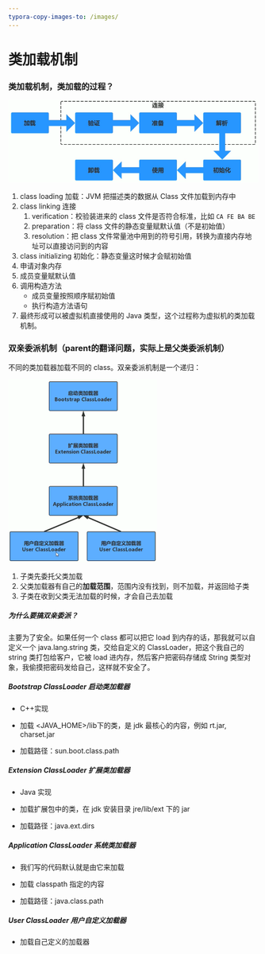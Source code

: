 ```yaml
---
typora-copy-images-to: /images/
---
```




# 类加载机制

### 类加载机制，类加载的过程？

<img src="images/image-20200727215050821.png" alt="image-20200727215050821" style="zoom:87%;" />

1. class loading 加载：JVM 把描述类的数据从 Class 文件加载到内存中
2. class linking 连接
   1. verification：校验装进来的 class 文件是否符合标准，比如 `CA FE BA BE`
   2. preparation：将 class 文件的静态变量赋默认值（不是初始值）
   3. resolution：把 class 文件常量池中用到的符号引用，转换为直接内存地址可以直接访问到的内容
3. class initializing 初始化：静态变量这时候才会赋初始值
4. 申请对象内存
5. 成员变量赋默认值
6. 调用构造方法
   - 成员变量按照顺序赋初始值
   - 执行构造方法语句
7. 最终形成可以被虚拟机直接使用的 Java 类型，这个过程称为虚拟机的类加载机制。



### 双亲委派机制（parent的翻译问题，实际上是父类委派机制）

不同的类加载器加载不同的 class。双亲委派机制是一个递归：

<img src="images/image-20200727215909999.png" alt="image-20200727215909999" style="zoom:50%;" />

1. 子类先委托父类加载
2. 父类加载器有自己的**加载范围**，范围内没有找到，则不加载，并返回给子类
3. 子类在收到父类无法加载的时候，才会自己去加载

##### 为什么要搞双亲委派？

主要为了安全。如果任何一个 class 都可以把它 load 到内存的话，那我就可以自定义一个 java.lang.string 类，交给自定义的 ClassLoader，把这个我自己的 string 类打包给客户，它被 load 进内存，然后客户把密码存储成 String 类型对象，我偷摸把密码发给自己，这样就不安全了。

##### Bootstrap ClassLoader 启动类加载器

- C++实现
- 加载 <JAVA_HOME>/lib下的类，是 jdk 最核心的内容，例如 rt.jar, charset.jar

- 加载路径：sun.boot.class.path

##### Extension ClassLoader 扩展类加载器

- Java 实现

- 加载扩展包中的类，在 jdk 安装目录 jre/lib/ext 下的 jar

- 加载路径：java.ext.dirs

##### Application ClassLoader 系统类加载器

- 我们写的代码默认就是由它来加载

- 加载 classpath 指定的内容

- 加载路径：java.class.path

##### User ClassLoader 用户自定义加载器

- 加载自己定义的加载器

